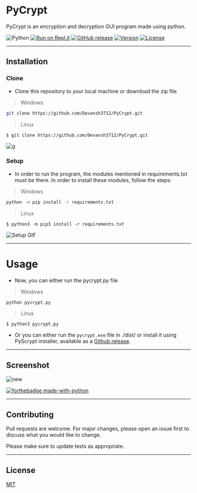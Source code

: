 # PyCrypt
PyCrypt is an encryption and decryption GUI program made using python.

![Python](https://img.shields.io/badge/-Python-000000?style=flat&logo=python)
[![Run on Repl.it](https://repl.it/badge/github/Devansh3712/PyCrypt)](https://repl.it/github/Devansh3712/PyCrypt)
[![GitHub release](https://img.shields.io/github/release/Naereen/StrapDown.js.svg)](https://github.com/Devansh3712/PyCrypt/releases/tag/v1.0)
[![Version](https://badge.fury.io/gh/tterb%2FHyde.svg)](https://badge.fury.io/gh/tterb%2FHyde)
[![License](http://img.shields.io/:license-mit-blue.svg)](http://doge.mit-license.org)

---

## Installation

### Clone
- Clone this repository to your local machine or download the zip file 
> Windows
```bash
git clone https://github.com/Devansh3712/PyCrypt.git
```
> Linux
```shell
$ git clone https://github.com/Devansh3712/PyCrypt.git
```

![g](https://user-images.githubusercontent.com/58616444/89152288-7b563980-d580-11ea-94e8-953ea102116d.gif)

### Setup
- In order to run the program, the modules mentioned in requirements.txt must be there. In order to install these modules, follow the steps:
> Windows
```bash
python -m pip install -r requirements.txt
```
> Linux
```shell
$ python3 -m pip3 install -r requirements.txt
```

![Setup GIF](https://user-images.githubusercontent.com/58616444/89149648-93c35580-d57a-11ea-8d38-e63ee375d609.gif)

---

# Usage
- Now, you can either run the pycrypt.py file
> Windows
```bash
python pycrypt.py
```
> Linux
```shell
$ python3 pycrypt.py
```

- Or you can either run the `pycrypt.exe` file in ./dist/ or install it using PyScrypt installer, available as a <a href="https://github.com/Devansh3712/PyCrypt/releases/tag/v1.0" target="_blank">Github release</a>.

---
## Screenshot

![new](https://user-images.githubusercontent.com/58616444/89252033-3db3e800-d636-11ea-82b4-23fe43480256.png)

[![forthebadge made-with-python](http://ForTheBadge.com/images/badges/made-with-python.svg)](https://www.python.org/)

---

## Contributing
Pull requests are welcome. For major changes, please open an issue first to discuss what you would like to change.

Please make sure to update tests as appropriate.

---

## License
[MIT](https://choosealicense.com/licenses/mit/)
